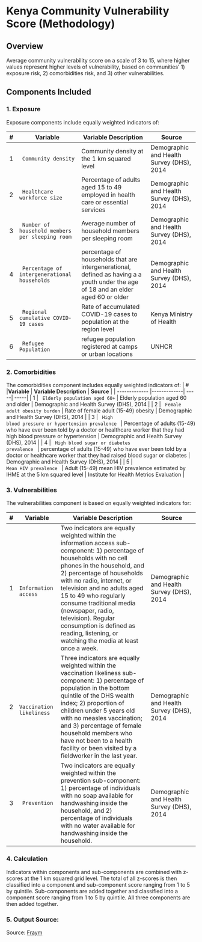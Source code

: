 # Kenya Community Vulnerability Score (Methodology)

## Overview
Average community vulnerability score on a scale of 3 to 15, where higher values represent higher levels of vulnerability, based on communities’ 1) exposure risk, 2) comorbidities risk, and 3) other vulnerabilities.

## Components Included

### 1. Exposure

Exposure components include equally weighted indicators of: 

| # | **Variable**      | **Variable Description**  | **Source** |
| ------------- |-------------| -----| -----|
| 1 | <code> Community density</code>      | Community density at the 1 km squared level| Demographic and Health Survey (DHS), 2014 |
| 2 | <code> Healthcare workforce size</code>      |  Percentage of adults aged 15 to 49 employed in health care or essential services| Demographic and Health Survey (DHS), 2014 |
| 3 | <code> Number of household members per sleeping room</code>      |  Average number of household members per sleeping room| Demographic and Health Survey (DHS), 2014 |
| 4 | <code> Percentage of intergenerational households</code>      |  percentage of households that are intergenerational, defined as having a a youth under the age of 18 and an elder aged 60 or older | Demographic and Health Survey (DHS), 2014 |
| 5 | <code> Regional cumulative COVID-19 cases </code>      |   Rate of accumulated COVID-19 cases to population at the region level | Kenya Ministry of Health |
| 6 | <code> Refugee Population </code>      |   refugee population registered at camps or urban locations | UNHCR |



### 2. Comorbidities

The comorbidities component includes equally weighted indicators of:
| # |**Variable**      | **Variable Description**  | **Source** |
| ------------- |-------------| -----| -----|
| 1 | <code> Elderly population aged 60+</code>      | Elderly population aged 60 and older | Demographic and Health Survey (DHS), 2014 |
| 2 | <code> Female adult obesity burden</code>      |  Rate of female adult (15-49) obesity | Demographic and Health Survey (DHS), 2014 |
| 3 | <code> High blood pressure or hypertension prevalence </code>      |   Percentage of adults (15-49) who have ever been told by a doctor or healthcare worker that they had high blood pressure or hypertension | Demographic and Health Survey (DHS), 2014 |
| 4 | <code> High blood sugar or diabetes prevalence </code>      |  percentage of adults (15-49) who have ever been told by a doctor or healthcare worker that they had raised blood sugar or diabetes | Demographic and Health Survey (DHS), 2014 |
| 5 | <code>  Mean HIV prevalence  </code>      |   Adult (15-49) mean HIV prevalence estimated by IHME at the 5 km squared level | Institute for Health Metrics Evaluation |

### 3. Vulnerabilities

The vulnerabilities component is based on equally weighted indicators for:

| # |**Variable**      | **Variable Description**  | **Source** |
| ------------- |-------------| -----| -----|
| 1 | <code> Information access</code>      | Two indicators are equally weighted within the information access sub-component: 1) percentage of households with no cell phones in the household, and 2) percentage of households with no radio, internet, or television and no adults aged 15 to 49 who regularly consume traditional media (newspaper, radio, television). Regular consumption is defined as reading, listening, or watching the media at least once a week.   | Demographic and Health Survey (DHS), 2014 |
| 2 | <code> Vaccination likeliness </code>      |  Three indicators are equally weighted within the vaccination likeliness sub-component: 1) percentage of population in the bottom quintile of the DHS wealth index; 2) proportion of children under 5 years old with no measles vaccination; and 3) percentage of female household members who have not been to a health facility or been visited by a fieldworker in the last year. | Demographic and Health Survey (DHS), 2014 |
| 3 | <code> Prevention </code>      |    Two indicators are equally weighted within the prevention sub-component: 1) percentage of individuals with no soap available for handwashing inside the household, and 2) percentage of individuals with no water available for handwashing inside the household. | Demographic and Health Survey (DHS), 2014 |


### 4. Calculation
Indicators within components and sub-components are combined with z-scores at the 1 km squared grid level. The total of all z-scores is then classified into a component and sub-component score ranging from 1 to 5 by quintile. Sub-components are added together and classified into a component score ranging from 1 to 5 by quintile. All three components are then added together.


### 5. Output Source:
Source: [Fraym](https://fraym.io/)